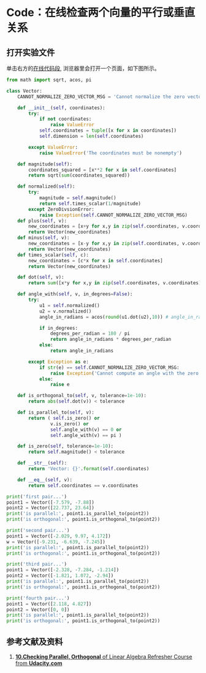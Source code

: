 # Code：在线检查两个向量的平行或垂直关系

## 打开实验文件

单击右方的[在线代码段](https://pythontutor.com/live.html#code=from%20math%20import%20sqrt,%20acos,%20pi%0A%0Aclass%20Vector%3A%0A%20%20%20%20CANNOT_NORMALIZE_ZERO_VECTOR_MSG%20%3D%20'Cannot%20normalize%20the%20zero%20vector'%0A%0A%20%20%20%20def%20__init__%28self,%20coordinates%29%3A%0A%20%20%20%20%20%20%20%20try%3A%0A%20%20%20%20%20%20%20%20%20%20%20%20if%20not%20coordinates%3A%0A%20%20%20%20%20%20%20%20%20%20%20%20%20%20%20%20raise%20ValueError%0A%20%20%20%20%20%20%20%20%20%20%20%20self.coordinates%20%3D%20tuple%28%5Bx%20for%20x%20in%20coordinates%5D%29%0A%20%20%20%20%20%20%20%20%20%20%20%20self.dimension%20%3D%20len%28self.coordinates%29%0A%0A%20%20%20%20%20%20%20%20except%20ValueError%3A%0A%20%20%20%20%20%20%20%20%20%20%20%20raise%20ValueError%28'The%20coordinates%20must%20be%20nonempty'%29%0A%0A%20%20%20%20def%20magnitude%28self%29%3A%0A%20%20%20%20%20%20%20%20coordinates_squared%20%3D%20%5Bx**2%20for%20x%20in%20self.coordinates%5D%0A%20%20%20%20%20%20%20%20return%20sqrt%28sum%28coordinates_squared%29%29%0A%0A%20%20%20%20def%20normalized%28self%29%3A%0A%20%20%20%20%20%20%20%20try%3A%0A%20%20%20%20%20%20%20%20%20%20%20%20magnitude%20%3D%20self.magnitude%28%29%0A%20%20%20%20%20%20%20%20%20%20%20%20return%20self.times_scalar%281/magnitude%29%0A%20%20%20%20%20%20%20%20except%20ZeroDivsionError%3A%0A%20%20%20%20%20%20%20%20%20%20%20%20raise%20Exception%28self.CANNOT_NORMALIZE_ZERO_VECTOR_MSG%29%20%20%20%20%20%20%20%20%20%20%20%20%0A%0A%20%20%20%20def%20times_scalar%28self,%20c%29%3A%0A%20%20%20%20%20%20%20%20new_coordinates%20%3D%20%5Bc*x%20for%20x%20in%20self.coordinates%5D%0A%20%20%20%20%20%20%20%20return%20Vector%28new_coordinates%29%20%20%20%20%20%20%20%20%20%20%20%20%20%20%20%20%20%0A%0A%20%20%20%20def%20dot%28self,%20v%29%3A%0A%20%20%20%20%20%20%20%20return%20sum%28%5Bx*y%20for%20x,y%20in%20zip%28self.coordinates,%20v.coordinates%29%5D%29%0A%0A%20%20%20%20def%20angle_with%28self,%20v,%20in_degrees%3DFalse%29%3A%0A%20%20%20%20%20%20%20%20try%3A%0A%20%20%20%20%20%20%20%20%20%20%20%20u1%20%3D%20self.normalized%28%29%0A%20%20%20%20%20%20%20%20%20%20%20%20u2%20%3D%20v.normalized%28%29%0A%20%20%20%20%20%20%20%20%20%20%20%20angle_in_radians%20%3D%20acos%28round%28u1.dot%28u2%29,10%29%29%20%23%20angle_in_radians%20%3D%20acos%28u1.dot%28u2%29%29%0A%0A%20%20%20%20%20%20%20%20%20%20%20%20if%20in_degrees%3A%0A%20%20%20%20%20%20%20%20%20%20%20%20%20%20%20%20degrees_per_radian%20%3D%20180%20/%20pi%0A%20%20%20%20%20%20%20%20%20%20%20%20%20%20%20%20return%20angle_in_radians%20*%20degrees_per_radian%0A%20%20%20%20%20%20%20%20%20%20%20%20else%3A%20%0A%20%20%20%20%20%20%20%20%20%20%20%20%20%20%20%20return%20angle_in_radians%0A%0A%20%20%20%20%20%20%20%20except%20Exception%20as%20e%3A%0A%20%20%20%20%20%20%20%20%20%20%20%20if%20str%28e%29%20%3D%3D%20self.CANNOT_NORMALIZE_ZERO_VECTOR_MSG%3A%0A%20%20%20%20%20%20%20%20%20%20%20%20%20%20%20%20raise%20Exception%28'Cannot%20compute%20an%20angle%20with%20the%20zero%20vector'%29%0A%20%20%20%20%20%20%20%20%20%20%20%20else%3A%0A%20%20%20%20%20%20%20%20%20%20%20%20%20%20%20%20raise%20e%0A%0A%20%20%20%20def%20is_orthogonal_to%28self,%20v,%20tolerance%3D1e-10%29%3A%0A%20%20%20%20%20%20%20%20return%20abs%28self.dot%28v%29%29%20%3C%20tolerance%0A%0A%20%20%20%20def%20is_parallel_to%28self,%20v%29%3A%0A%20%20%20%20%20%20%20%20return%20%28%20self.is_zero%28%29%20or%0A%20%20%20%20%20%20%20%20%20%20%20%20%20%20%20%20v.is_zero%28%29%20or%0A%20%20%20%20%20%20%20%20%20%20%20%20%20%20%20%20self.angle_with%28v%29%20%3D%3D%200%20or%0A%20%20%20%20%20%20%20%20%20%20%20%20%20%20%20%20self.angle_with%28v%29%20%3D%3D%20pi%20%29%0A%0A%20%20%20%20def%20is_zero%28self,%20tolerance%3D1e-10%29%3A%0A%20%20%20%20%20%20%20%20return%20self.magnitude%28%29%20%3C%20tolerance%0A%0Aprint%28'first%20pair...'%29%0Apoint1%20%3D%20Vector%28%5B-7.579,%20-7.88%5D%29%0Apoint2%20%3D%20Vector%28%5B22.737,%2023.64%5D%29%0Aprint%28'is%20parallel%3A',%20point1.is_parallel_to%28point2%29%29%0Aprint%28'is%20orthogonal%3A',%20point1.is_orthogonal_to%28point2%29%29%0A%0Aprint%28'fourth%20pair...'%29%0Apoint1%20%3D%20Vector%28%5B2.118,%204.827%5D%29%0Apoint2%20%3D%20Vector%28%5B0,%200%5D%29%0Aprint%28'is%20parallel%3A',%20point1.is_parallel_to%28point2%29%29%0Aprint%28'is%20orthogonal%3A',%20point1.is_orthogonal_to%28point2%29%29&cumulative=false&curInstr=304&heapPrimitives=nevernest&mode=display&origin=opt-live.js&py=3&rawInputLstJSON=%5B%5D&textReferences=false), 浏览器里会打开一个页面，如下图所示。

```python
from math import sqrt, acos, pi

class Vector:
	CANNOT_NORMALIZE_ZERO_VECTOR_MSG = 'Cannot normalize the zero vector'

	def __init__(self, coordinates):
		try:
			if not coordinates:
				raise ValueError
			self.coordinates = tuple([x for x in coordinates])
			self.dimension = len(self.coordinates)

		except ValueError:
			raise ValueError('The coordinates must be nonempty')

	def magnitude(self):
		coordinates_squared = [x**2 for x in self.coordinates]
		return sqrt(sum(coordinates_squared))

	def normalized(self):
		try:
			magnitude = self.magnitude()
			return self.times_scalar(1/magnitude)
		except ZeroDivsionError:
			raise Exception(self.CANNOT_NORMALIZE_ZERO_VECTOR_MSG)			
	def plus(self, v):
		new_coordinates = [x+y for x,y in zip(self.coordinates, v.coordinates)]
		return Vector(new_coordinates)
	def minus(self, v):
		new_coordinates = [x-y for x,y in zip(self.coordinates, v.coordinates)]
		return Vector(new_coordinates)   
	def times_scalar(self, c):
		new_coordinates = [c*x for x in self.coordinates]
		return Vector(new_coordinates)				 

	def dot(self, v):
		return sum([x*y for x,y in zip(self.coordinates, v.coordinates)])

	def angle_with(self, v, in_degrees=False):
		try:
			u1 = self.normalized()
			u2 = v.normalized()
			angle_in_radians = acos(round(u1.dot(u2),10)) # angle_in_radians = acos(u1.dot(u2))

			if in_degrees:
				degrees_per_radian = 180 / pi
				return angle_in_radians * degrees_per_radian
			else: 
				return angle_in_radians

		except Exception as e:
			if str(e) == self.CANNOT_NORMALIZE_ZERO_VECTOR_MSG:
				raise Exception('Cannot compute an angle with the zero vector')
			else:
				raise e

	def is_orthogonal_to(self, v, tolerance=1e-10):
		return abs(self.dot(v)) < tolerance

	def is_parallel_to(self, v):
		return ( self.is_zero() or
				v.is_zero() or
				self.angle_with(v) == 0 or
				self.angle_with(v) == pi )

	def is_zero(self, tolerance=1e-10):
		return self.magnitude() < tolerance

	def __str__(self):
		return 'Vector: {}'.format(self.coordinates)

	def __eq__(self, v):
		return self.coordinates == v.coordinates

print('first pair...')
point1 = Vector([-7.579, -7.88])
point2 = Vector([22.737, 23.64])
print('is parallel:', point1.is_parallel_to(point2))
print('is orthogonal:', point1.is_orthogonal_to(point2))

print('second pair...')
point1 = Vector([-2.029, 9.97, 4.172])
w = Vector([-9.231, -6.639, -7.245])
print('is parallel:', point1.is_parallel_to(point2))
print('is orthogonal:', point1.is_orthogonal_to(point2))

print('third pair...')
point1 = Vector([-2.328, -7.284, -1.214])
point2 = Vector([-1.821, 1.072, -2.94])
print('is parallel:', point1.is_parallel_to(point2))
print('is orthogonal:', point1.is_orthogonal_to(point2))

print('fourth pair...')
point1 = Vector([2.118, 4.827])
point2 = Vector([0, 0])
print('is parallel:', point1.is_parallel_to(point2))
print('is orthogonal:', point1.is_orthogonal_to(point2))
```

## 参考文献及资料

1. [**10.Checking Parallel, Orthogonal** of Linear Algebra Refresher Course from **Udacity.com**](https://classroom.udacity.com/courses/ud953/lessons/4374471116/concepts/45834932680923)